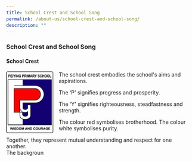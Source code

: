 ```yaml
---
title: School Crest and School Song
permalink: /about-us/school-crest-and-school-song/
description: ""
---
```

### **School Crest and School Song**
#### **School Crest**
<img src="/images/logo.jpg" style="width:25%;margin-right:15px;" align = "left">
The school crest embodies the school's aims and aspirations.  

The ‘P' signifies progress and prosperity.     

The ‘Y' signifies righteousness, steadfastness and strength.   

The colour red symbolises brotherhood. The colour white symbolises purity.  

Together, they represent mutual understanding and respect for one another.   
The backgroun